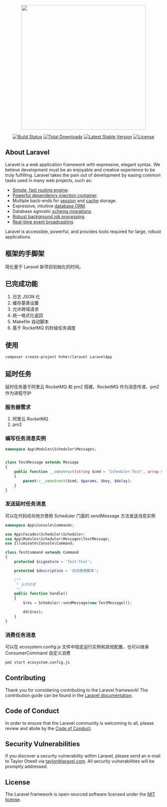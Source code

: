<p align="center"><img src="https://res.cloudinary.com/dtfbvvkyp/image/upload/v1566331377/laravel-logolockup-cmyk-red.svg" width="400"></p>

<p align="center">
<a href="https://travis-ci.org/laravel/framework"><img src="https://travis-ci.org/laravel/framework.svg" alt="Build Status"></a>
<a href="https://packagist.org/packages/laravel/framework"><img src="https://poser.pugx.org/laravel/framework/d/total.svg" alt="Total Downloads"></a>
<a href="https://packagist.org/packages/laravel/framework"><img src="https://poser.pugx.org/laravel/framework/v/stable.svg" alt="Latest Stable Version"></a>
<a href="https://packagist.org/packages/laravel/framework"><img src="https://poser.pugx.org/laravel/framework/license.svg" alt="License"></a>
</p>

## About Laravel

Laravel is a web application framework with expressive, elegant syntax. We believe development must be an enjoyable and creative experience to be truly fulfilling. Laravel takes the pain out of development by easing common tasks used in many web projects, such as:

- [Simple, fast routing engine](https://laravel.com/docs/routing).
- [Powerful dependency injection container](https://laravel.com/docs/container).
- Multiple back-ends for [session](https://laravel.com/docs/session) and [cache](https://laravel.com/docs/cache) storage.
- Expressive, intuitive [database ORM](https://laravel.com/docs/eloquent).
- Database agnostic [schema migrations](https://laravel.com/docs/migrations).
- [Robust background job processing](https://laravel.com/docs/queues).
- [Real-time event broadcasting](https://laravel.com/docs/broadcasting).

Laravel is accessible, powerful, and provides tools required for large, robust applications.

## 框架的手脚架

简化基于 Laravel 新项目初始化的时间。

## 已完成功能

1. 日志 JSON 化
2. 缓存基类设置
3. 允许跨域请求
4. 统一格式化返回
6. Makefile 自动脚本
7. 基于 RocketMQ 的秒级任务调度

## 使用

```bash
composer create-project hnher/laravel LaravelApp
```

## 延时任务

延时任务基于阿里云 RocketMQ 和 pm2 搭建。RocketMQ 作为消息传递、pm2 作为进程守护

### 服务器需求

1. 阿里云 RocketMQ
2. pm2

### 编写任务消息实例

```php
namespace App\Modules\Scheduler\Messages;


class TestMessage extends Message
{
    public function __construct(string $cmd = 'Scheduler:Test', array $params = [], string $key = '', int $delay = 10)
    {
        parent::__construct($cmd, $params, $key, $delay);
    }
}
```

### 发送延时任务消息

可以在代码任何地方使用 Scheduler 门面的 sendMessage 方法发送消息实例

```php
namespace App\Console\Commands;

use App\Facades\Scheduler\Scheduler;
use App\Modules\Scheduler\Messages\TestMessage;
use Illuminate\Console\Command;

class TestCommand extends Command
{
    protected $signature = 'Test:Test';

    protected $description = '测试使用脚本';

    /**
     * 业务处理
     */
    public function handle()
    {
        $res = Scheduler::sendMessage(new TestMessage());

        dd($res);
    }
}
```

### 消费任务消息

可以在 ecosystem.config.js 文件中指定运行实例和其他配置，也可以继承 ConsumerCommand 自定义消费

```bash
pm2 start ecosystem.config.js
```

## Contributing

Thank you for considering contributing to the Laravel framework! The contribution guide can be found in the [Laravel documentation](https://laravel.com/docs/contributions).

## Code of Conduct

In order to ensure that the Laravel community is welcoming to all, please review and abide by the [Code of Conduct](https://laravel.com/docs/contributions#code-of-conduct).

## Security Vulnerabilities

If you discover a security vulnerability within Laravel, please send an e-mail to Taylor Otwell via [taylor@laravel.com](mailto:taylor@laravel.com). All security vulnerabilities will be promptly addressed.

## License

The Laravel framework is open-sourced software licensed under the [MIT license](https://opensource.org/licenses/MIT).

